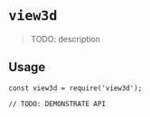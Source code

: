 # `view3d`

> TODO: description

## Usage

```
const view3d = require('view3d');

// TODO: DEMONSTRATE API
```
